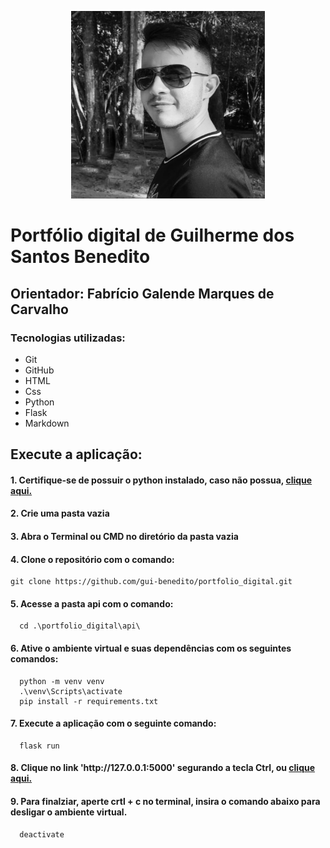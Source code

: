 <p align="center">
  <img src="mgt/foto_guilherme.jpg" width="310px" height="300px" alt="Foto Guilherme">
</p>

# Portfólio digital de Guilherme dos Santos Benedito
## Orientador: Fabrício Galende Marques de Carvalho

### Tecnologias utilizadas:
<ul>
    <li>Git</li>
    <li>GitHub</li>
    <li>HTML</li>
    <li>Css</li>
    <li>Python</li>
    <li>Flask</li>
    <li>Markdown</li>
</ul>

<h2>Execute a aplicação: </h2>
<h4>1. Certifique-se de possuir o python instalado, caso não possua, <a href="https://www.python.org/downloads/" target="_blank"> clique aqui. </a> </h4>
<h4>2. Crie uma pasta vazia</h4>
<h4>3. Abra o Terminal ou CMD no diretório da pasta vazia</h4>
<h4>4. Clone o repositório com o comando: </h4>
  
    git clone https://github.com/gui-benedito/portfolio_digital.git  

<h4>5. Acesse a pasta api com o comando: </h4>
  
      cd .\portfolio_digital\api\
  
<h4>6. Ative o ambiente virtual e suas dependências com os seguintes comandos: </h4>
  
      python -m venv venv
      .\venv\Scripts\activate
      pip install -r requirements.txt
  
<h4>7. Execute a aplicação com o seguinte comando: </h4>
  
      flask run
  
<h4>8. Clique no link 'http://127.0.0.1:5000' segurando a tecla Ctrl, ou <a href="http://localhost:5000"> clique aqui. </a> </h4>
    
<h4>9. Para finalziar, aperte crtl + c no terminal, insira o comando abaixo para desligar o ambiente virtual. </h4>
  
      deactivate  